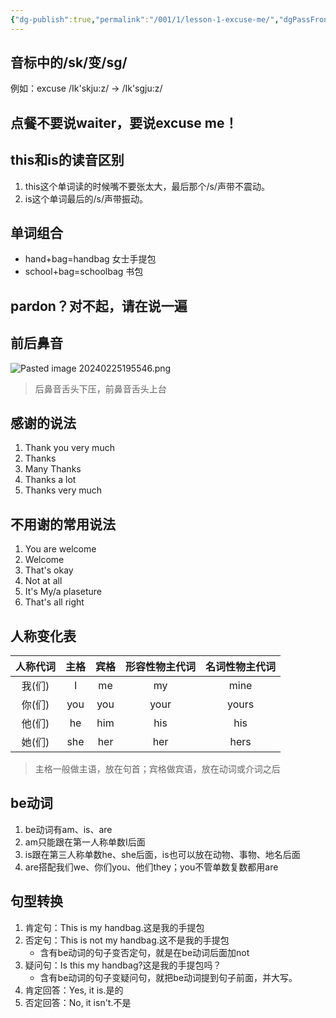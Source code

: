 ```yaml
---
{"dg-publish":true,"permalink":"/001/1/lesson-1-excuse-me/","dgPassFrontmatter":true,"created":"2024-02-25T19:49:31.909+08:00","updated":"2024-06-01T10:29:15.936+08:00"}
---
```


## 音标中的/sk/变/sg/

例如：excuse /Ik'skju:z/ -> /Ik'sgju:z/
## 点餐不要说waiter，要说excuse me！

## this和is的读音区别

1. this这个单词读的时候嘴不要张太大，最后那个/s/声带不震动。
2. is这个单词最后的/s/声带振动。
## 单词组合

- hand+bag=handbag 女士手提包
- school+bag=schoolbag 书包
## pardon？对不起，请在说一遍

## 前后鼻音

![Pasted image 20240225195546.png](/img/user/$/$Sys999%20Attachment/Pasted%20image%2020240225195546.png)

> 后鼻音舌头下压，前鼻音舌头上台
## 感谢的说法

1. Thank you very much
2. Thanks
3. Many Thanks
4. Thanks a lot
5. Thanks very much
## 不用谢的常用说法

1. You are welcome
2. Welcome
3. That's okay
4. Not at all
5. It's My/a plaseture
6. That's all right
## 人称变化表

| 人称代词 | 主格 | 宾格 | 形容性物主代词 | 名词性物主代词 |
| :--: | :--: | :--: | :--: | :--: |
| 我(们) | I | me | my | mine |
| 你(们) | you | you | your | yours |
| 他(们) | he | him | his | his |
| 她(们) | she | her | her | hers |

> 主格一般做主语，放在句首；宾格做宾语，放在动词或介词之后
## be动词

1. be动词有am、is、are
2. am只能跟在第一人称单数I后面
3. is跟在第三人称单数he、she后面，is也可以放在动物、事物、地名后面
4. are搭配我们we、你们you、他们they；you不管单数复数都用are

## 句型转换

1. 肯定句：This is my handbag.这是我的手提包
2. 否定句：This is not my handbag.这不是我的手提包
	- 含有be动词的句子变否定句，就是在be动词后面加not
3. 疑问句：Is this my handbag?这是我的手提包吗？
	- 含有be动词的句子变疑问句，就把be动词提到句子前面，并大写。
4. 肯定回答：Yes, it is.是的
5. 否定回答：No, it isn't.不是

